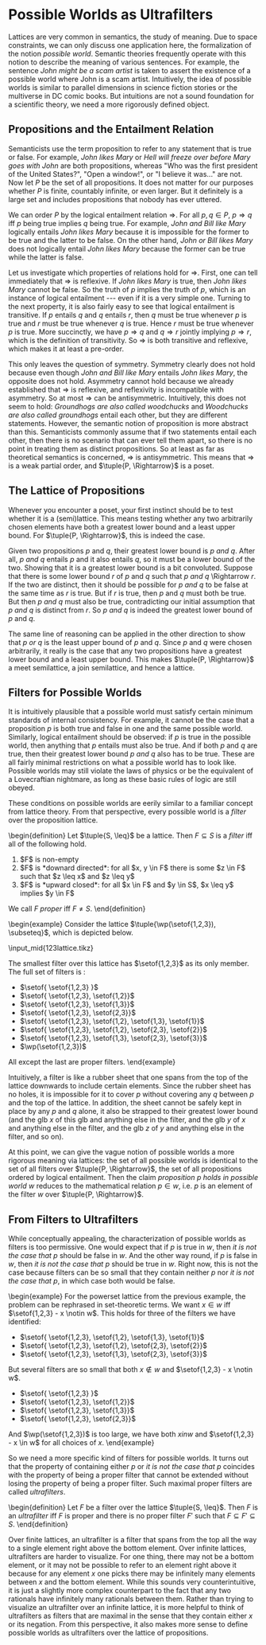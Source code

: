 # Possible Worlds as Ultrafilters

Lattices are very common in semantics, the study of meaning.
Due to space constraints, we can only discuss one application here, the formalization of the notion *possible world*.
Semantic theories frequently operate with this notion to describe the meaning of various sentences.
For example, the sentence *John might be a scam artist* is taken to assert the existence of a possible world where John is a scam artist.
Intuitively, the idea of possible worlds is similar to parallel dimensions in science fiction stories or the multiverse in DC comic books.
But intuitions are not a sound foundation for a scientific theory, we need a more rigorously defined object.

## Propositions and the Entailment Relation

Semanticists use the term proposition to refer to any statement that is true or false.
For example, *John likes Mary* or *Hell will freeze over before Mary goes with John* are both propositions, whereas "Who was the first president of the United States?", "Open a window!", or "I believe it was..." are not.
Now let $P$ be the set of all propositions.
It does not matter for our purposes whether $P$ is finite, countably infinite, or even larger.
But it definitely is a large set and includes propositions that nobody has ever uttered.

We can order $P$ by the logical entailment relation $\Rightarrow$.
For all $p,q \in P$, $p \Rightarrow q$ iff $p$ being true implies $q$ being true.
For example, *John and Bill like Mary* logically entails *John likes Mary* because it is impossible for the former to be true and the latter to be false.
On the other hand, *John or Bill likes Mary* does not logically entail *John likes Mary* because the former can be true while the latter is false.

Let us investigate which properties of relations hold for $\Rightarrow$.
First, one can tell immediately that $\Rightarrow$ is reflexive.
If *John likes Mary* is true, then *John likes Mary* cannot be false.
So the truth of $p$ implies the truth of $p$, which is an instance of logical entailment --- even if it is a very simple one.
Turning to the next property, it is also fairly easy to see that logical entailment is transitive.
If $p$ entails $q$ and $q$ entails $r$, then $q$ must be true whenever $p$ is true and $r$ must be true whenever $q$ is true.
Hence $r$ must be true whenever $p$ is true.
More succinctly, we have $p \Rightarrow q$ and $q \Rightarrow r$ jointly implying $p \Rightarrow r$, which is the definition of transitivity.
So $\Rightarrow$ is both transitive and reflexive, which makes it at least a pre-order.

This only leaves the question of symmetry.
Symmetry clearly does not hold because even though *John and Bill like Mary* entails *John likes Mary*, the opposite does not hold.
Asymmetry cannot hold because we already established that $\Rightarrow$ is reflexive, and reflexivity is incompatible with asymmetry.
So at most $\Rightarrow$ can be antisymmetric.
Intuitively, this does not seem to hold: *Groundhogs are also called woodchucks* and *Woodchucks are also called groundhogs* entail each other, but they are different statements.
However, the semantic notion of proposition is more abstract than this.
Semanticists commonly assume that if two statements entail each other, then there is no scenario that can ever tell them apart, so there is no point in treating them as distinct propositions.
So at least as far as theoretical semantics is concerned, $\Rightarrow$ is antisymmetric.
This means that $\Rightarrow$ is a weak partial order, and $\tuple{P, \Rightarrow}$ is a poset.

## The Lattice of Propositions

Whenever you encounter a poset, your first instinct should be to test whether it is a (semi)lattice.
This means testing whether any two arbitrarily chosen elements have both a greatest lower bound and a least upper bound.
For $\tuple{P, \Rightarrow}$, this is indeed the case.

Given two propositions $p$ and $q$, their greatest lower bound is *$p$ and $q$*.
After all, *$p$ and $q$* entails $p$ and it also entails $q$, so it must be a lower bound of the two.
Showing that it is a greatest lower bound is a bit convoluted.
Suppose that there is some lower bound $r$ of $p$ and $q$ such that *$p$ and $q$* \Rightarrow $r$.
If the two are distinct, then it should be possible for *$p$ and $q$* to be false at the same time as $r$ is true. 
But if $r$ is true, then $p$ and $q$ must both be true.
But then *$p$ and $q$* must also be true, contradicting our initial assumption that *$p$ and $q$* is distinct from $r$.
So *$p$ and $q$* is indeed the greatest lower bound of $p$ and $q$.

The same line of reasoning can be applied in the other direction to show that *$p$ or $q$* is the least upper bound of $p$ and $q$.
Since $p$ and $q$ were chosen arbitrarily, it really is the case that any two propositions have a greatest lower bound and a least upper bound.
This makes $\tuple{P, \Rightarrow}$ a meet semilattice, a join semilattice, and hence a lattice.

## Filters for Possible Worlds

It is intuitively plausible that a possible world must satisfy certain minimum standards of internal consistency.
For example, it cannot be the case that a proposition $p$ is both true and false in one and the same possible world.
Similarly, logical entailment should be observed: if $p$ is true in the possible world, then anything that $p$ entails must also be true.
And if both $p$ and $q$ are true, then their greatest lower bound *$p$ and $q$* also has to be true.
These are all fairly minimal restrictions on what a possible world has to look like.
Possible worlds may still violate the laws of physics or be the equivalent of a Lovecraftian nightmare, as long as these basic rules of logic are still obeyed.

These conditions on possible worlds are eerily similar to a familiar concept from lattice theory.
From that perspective, every possible world is a *filter* over the proposition lattice. 

\begin{definition}
Let $\tuple{S, \leq}$ be a lattice.
Then $F \subseteq S$ is a *filter* iff all of the following hold.

<ol>
<li>$F$ is non-empty</li>
<li>$F$ is *downard directed*: for all $x, y \in F$ there is some $z \in F$ such that $z \leq x$ and $z \leq y$</li>
<li>$F$ is *upward closed*: for all $x \in F$ and $y \in S$, $x \leq y$ implies $y \in F$</li>
</ol>

We call $F$ *proper* iff $F \neq S$.
\end{definition}

\begin{example}
Consider the lattice $\tuple{\wp(\setof{1,2,3}), \subseteq}$, which is depicted below.

\input_mid{123lattice.tikz}

The smallest filter over this lattice has $\setof{1,2,3}$ as its only member.
The full set of filters is :

<ul>
<li>$\setof{ \setof{1,2,3} }$</li>
<li>$\setof{ \setof{1,2,3}, \setof{1,2}}$</li>
<li>$\setof{ \setof{1,2,3}, \setof{1,3}}$</li>
<li>$\setof{ \setof{1,2,3}, \setof{2,3}}$</li>
<li>$\setof{ \setof{1,2,3}, \setof{1,2}, \setof{1,3}, \setof{1}}$</li>
<li>$\setof{ \setof{1,2,3}, \setof{1,2}, \setof{2,3}, \setof{2}}$</li>
<li>$\setof{ \setof{1,2,3}, \setof{1,3}, \setof{2,3}, \setof{3}}$</li>
<li>$\wp(\setof{1,2,3})$</li>
</ul>

All except the last are proper filters.
\end{example}

Intuitively, a filter is like a rubber sheet that one spans from the top of the lattice downwards to include certain elements.
Since the rubber sheet has no holes, it is impossible for it to cover $p$ without covering any $q$ between $p$ and the top of the lattice.
In addition, the sheet cannot be safely kept in place by any $p$ and $q$ alone, it also be strapped to their greatest lower bound (and the glb $x$ of this glb and anything else in the filter, and the glb $y$ of $x$ and anything else in the filter, and the glb $z$ of $y$ and anything else in the filter, and so on).

At this point, we can give the vague notion of possible worlds a more rigorous meaning via lattices: the set of all possible worlds is identical to the set of all filters over $\tuple{P, \Rightarrow}$, the set of all propositions ordered by logical entailment.
Then the claim *proposition $p$ holds in possible world $w$* reduces to the mathematical relation $p \in w$, i.e. $p$ is an element of the filter $w$ over $\tuple{P, \Rightarrow}$.

## From Filters to Ultrafilters

While conceptually appealing, the characterization of possible worlds as filters is too permissive.
One would expect that if $p$ is true in $w$, then *it is not the case that $p$* should be false in $w$.
And the other way round, if $p$ is false in $w$, then *it is not the case that $p$* should be true in $w$.
Right now, this is not the case because filters can be so small that they contain neither $p$ nor *it is not the case that $p$*, in which case both would be false.

\begin{example}
For the powerset lattice from the previous example, the problem can be rephrased in set-theoretic terms.
We want $x \in w$ iff $\setof{1,2,3} - x \notin w$.
This holds for three of the filters we have identified:

<ul>
<li>$\setof{ \setof{1,2,3}, \setof{1,2}, \setof{1,3}, \setof{1}}$</li>
<li>$\setof{ \setof{1,2,3}, \setof{1,2}, \setof{2,3}, \setof{2}}$</li>
<li>$\setof{ \setof{1,2,3}, \setof{1,3}, \setof{2,3}, \setof{3}}$</li>
</ul>

But several filters are so small that both $x \notin w$ and $\setof{1,2,3} - x \notin w$.

<ul>
<li>$\setof{ \setof{1,2,3} }$</li>
<li>$\setof{ \setof{1,2,3}, \setof{1,2}}$</li>
<li>$\setof{ \setof{1,2,3}, \setof{1,3}}$</li>
<li>$\setof{ \setof{1,2,3}, \setof{2,3}}$</li>
</ul>

And $\wp(\setof{1,2,3})$ is too large, we have both $x in w$ and $\setof{1,2,3} - x \in w$ for all choices of $x$.
\end{example}

So we need a more specific kind of filters for possible worlds.
It turns out that the property of containing either $p$ or *it is not the case that $p$* coincides with the property of being a proper filter that cannot be extended without losing the property of being a proper filter.
Such maximal proper filters are called *ultrafilters*.

\begin{definition}
Let $F$ be a filter over the lattice $\tuple{S, \leq}$. 
Then $F$ is an *ultrafilter* iff $F$ is proper and there is no proper filter $F'$ such that $F \subseteq F' \subseteq S$.
\end{definition}

Over finite lattices, an ultrafilter is a filter that spans from the top all the way to a single element right above the bottom element.
Over infinite lattices, ultrafilters are harder to visualize.
For one thing, there may not be a bottom element, or it may not be possible to refer to an element right above it because for any element $x$ one picks there may be infinitely many elements between $x$ and the bottom element.
While this sounds very counterintuitive, it is just a slightly more complex counterpart to the fact that any two rationals have infinitely many rationals between them. 
Rather than trying to visualize an ultrafilter over an infinite lattice, it is more helpful to think of ultrafilters as filters that are maximal in the sense that they contain either $x$ or its negation.
From this perspective, it also makes more sense to define possible worlds as ultrafilters over the lattice of propositions.
